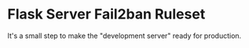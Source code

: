 # Flask Server Fail2ban Ruleset

It's a small step to make the "development server" ready for production.
